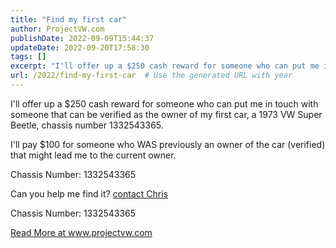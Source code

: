 ```yaml
---
title: "Find my first car"
author: ProjectVW.com
publishDate: 2022-09-09T15:44:37
updateDate: 2022-09-20T17:58:30
tags: []
excerpt: "I'll offer up a $250 cash reward for someone who can put me in touch with someone that can be verified as the owner of my first car, a 1973 VW Super Beetle, chassis number 1332543365.  I'll pay $100 for someone who WAS previously an owner of the car (verified) that might lead me to the current owner.  Chassis Number: 1332543365  Can you help me find it? Contact Chris  Chassis Number: 1332543365 "
url: /2022/find-my-first-car  # Use the generated URL with year
---
```

<p>I'll offer up a $250 cash reward for someone who can put me in touch with someone that can be verified as the owner of my first car, a 1973 VW Super Beetle, chassis number 1332543365.</p>  <p>I'll pay $100 for someone who WAS previously an owner of the car (verified) that might lead me to the current owner.</p>  <p>Chassis Number: 1332543365</p>  <p>Can you help me find it? <a href="https://www.chrishammond.com/contact">contact Chris</a></p>  <p>Chassis Number: 1332543365</p>  <a href="https://www.projectvw.com/find-my-first-car">Read More at www.projectvw.com</a>
